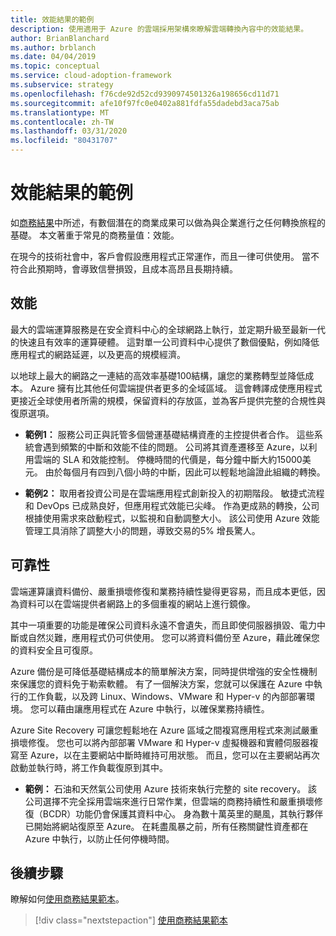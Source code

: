 ```yaml
---
title: 效能結果的範例
description: 使用適用于 Azure 的雲端採用架構來瞭解雲端轉換內容中的效能結果。
author: BrianBlanchard
ms.author: brblanch
ms.date: 04/04/2019
ms.topic: conceptual
ms.service: cloud-adoption-framework
ms.subservice: strategy
ms.openlocfilehash: f76cde92d52cd9390974501326a198656cd11d71
ms.sourcegitcommit: afe10f97fc0e0402a881fdfa55dadebd3aca75ab
ms.translationtype: MT
ms.contentlocale: zh-TW
ms.lasthandoff: 03/31/2020
ms.locfileid: "80431707"
---
```

# <a name="examples-of-performance-outcomes"></a>效能結果的範例

如[商務結果](./index.md)中所述，有數個潛在的商業成果可以做為與企業進行之任何轉換旅程的基礎。 本文著重于常見的商務量值：效能。

在現今的技術社會中，客戶會假設應用程式正常運作，而且一律可供使用。 當不符合此預期時，會導致信譽損毀，且成本高昂且長期持續。

## <a name="performance"></a>效能

最大的雲端運算服務是在安全資料中心的全球網路上執行，並定期升級至最新一代的快速且有效率的運算硬體。 這對單一公司資料中心提供了數個優點，例如降低應用程式的網路延遲，以及更高的規模經濟。

以地球上最大的網路之一連結的高效率基礎100結構，讓您的業務轉型並降低成本。 Azure 擁有比其他任何雲端提供者更多的全域區域。 這會轉譯成使應用程式更接近全球使用者所需的規模，保留資料的存放區，並為客戶提供完整的合規性與復原選項。

- **範例1：** 服務公司正與託管多個營運基礎結構資產的主控提供者合作。 這些系統會遇到頻繁的中斷和效能不佳的問題。 公司將其資產遷移至 Azure，以利用雲端的 SLA 和效能控制。 停機時間的代價是，每分鐘中斷大約15000美元。 由於每個月有四到八個小時的中斷，因此可以輕鬆地論證此組織的轉換。

- **範例2：** 取用者投資公司是在雲端應用程式創新投入的初期階段。 敏捷式流程和 DevOps 已成熟良好，但應用程式效能已尖峰。 作為更成熟的轉換，公司根據使用需求來啟動程式，以監視和自動調整大小。 該公司使用 Azure 效能管理工具消除了調整大小的問題，導致交易的5% 增長驚人。

## <a name="reliability"></a>可靠性

雲端運算讓資料備份、嚴重損壞修復和業務持續性變得更容易，而且成本更低，因為資料可以在雲端提供者網路上的多個重複的網站上進行鏡像。

其中一項重要的功能是確保公司資料永遠不會遺失，而且即使伺服器損毀、電力中斷或自然災難，應用程式仍可供使用。 您可以將資料備份至 Azure，藉此確保您的資料安全且可復原。

Azure 備份是可降低基礎結構成本的簡單解決方案，同時提供增強的安全性機制來保護您的資料免于勒索軟體。 有了一個解決方案，您就可以保護在 Azure 中執行的工作負載，以及跨 Linux、Windows、VMware 和 Hyper-v 的內部部署環境。 您可以藉由讓應用程式在 Azure 中執行，以確保業務持續性。

Azure Site Recovery 可讓您輕鬆地在 Azure 區域之間複寫應用程式來測試嚴重損壞修復。 您也可以將內部部署 VMware 和 Hyper-v 虛擬機器和實體伺服器複寫至 Azure，以在主要網站中斷時維持可用狀態。 而且，您可以在主要網站再次啟動並執行時，將工作負載復原到其中。

- **範例：** 石油和天然氣公司使用 Azure 技術來執行完整的 site recovery。 該公司選擇不完全採用雲端來進行日常作業，但雲端的商務持續性和嚴重損壞修復（BCDR）功能仍會保護其資料中心。 身為數十萬英里的颶風，其執行夥伴已開始將網站復原至 Azure。 在耗盡風暴之前，所有任務關鍵性資產都在 Azure 中執行，以防止任何停機時間。

## <a name="next-steps"></a>後續步驟

瞭解如何[使用商務結果範本](./business-outcome-template.md)。

> [!div class="nextstepaction"]
> [使用商務結果範本](./business-outcome-template.md)
